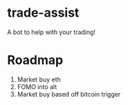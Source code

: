 # trade-assist
A bot to help with your trading!

# Roadmap

1. Market buy eth
2. FOMO  into alt
3. Market buy based off bitcoin trigger
